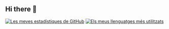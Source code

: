 ## Hi there 👋

[![Les meves estadístiques de GitHub](https://github-readme-stats.vercel.app/api?username=Salaeones&theme=radical&title_color=f7931a&text_color=f7931a&icon_color=f7931a)](https://github.com/Salaeones/)
[![Els meus llenguatges més utilitzats](https://github-readme-stats.vercel.app/api/top-langs/?username=Salaeones&theme=radical&title_color=f7931a&text_color=f7931a&icon_color=f7931a)](https://github.com/Salaeones/)



